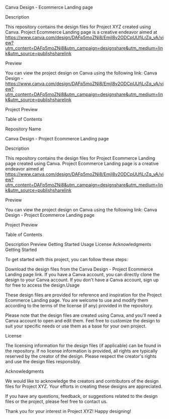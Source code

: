 Canva Design - Ecommerce Landing page

Description

This repository contains the design files for Project XYZ created using Canva. Project Ecommerce Landing page is a creative endeavor aimed at https://www.canva.com/design/DAFp5moZNi8/EmjI8v2ODCpUUfjLrZq_vA/view?utm_content=DAFp5moZNi8&utm_campaign=designshare&utm_medium=link&utm_source=publishsharelink

Preview

You can view the project design on Canva using the following link: Canva Design - https://www.canva.com/design/DAFp5moZNi8/EmjI8v2ODCpUUfjLrZq_vA/view?utm_content=DAFp5moZNi8&utm_campaign=designshare&utm_medium=link&utm_source=publishsharelink

Project Preview

Table of Contents

Repository Name

Canva Design - Project Ecommerce Landing page

Description

This repository contains the design files for Project Ecommerce Landing page created using Canva. Project Ecommerce Landing page is a creative endeavor aimed at https://www.canva.com/design/DAFp5moZNi8/EmjI8v2ODCpUUfjLrZq_vA/view?utm_content=DAFp5moZNi8&utm_campaign=designshare&utm_medium=link&utm_source=publishsharelink

Preview

You can view the project design on Canva using the following link: Canva Design - Project Ecommerce Landing page

Project Preview

Table of Contents

Description
Preview
Getting Started
Usage
License
Acknowledgments
Getting Started

To get started with this project, you can follow these steps:

Download the design files from the Canva Design - Project Ecommerce Landing page link.
If you have a Canva account, you can directly clone the design to your Canva account.
If you don't have a Canva account, sign up for free to access the design.Usage

These design files are provided for reference and inspiration for the Project Ecommerce Landing page. You are welcome to use and modify them according to the terms of the license (if any) provided in the repository.

Please note that the design files are created using Canva, and you'll need a Canva account to open and edit them. Feel free to customize the design to suit your specific needs or use them as a base for your own project.

License

The licensing information for the design files (if applicable) can be found in the repository. If no license information is provided, all rights are typically reserved by the creator of the design. Please respect the creator's rights and use the design files responsibly.

Acknowledgments

We would like to acknowledge the creators and contributors of the design files for Project XYZ. Your efforts in creating these designs are appreciated.

If you have any questions, feedback, or suggestions related to the design files or the project, please feel free to contact us.

Thank you for your interest in Project XYZ! Happy designing!
